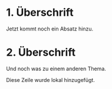 # 1. Überschrift

Jetzt kommt noch ein Absatz hinzu.

# 2. Überschrift

Und noch was zu einem anderen Thema.


Diese Zeile wurde lokal hinzugefügt.